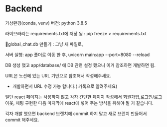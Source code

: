 # Backend

가상환경(conda, venv) 버전: python 3.8.5

라이브러리는 requirements.txt에 저장 됨 : pip freeze > requirements.txt 

global_chat.db 만들기 : 그냥 새 파일로,

서버 실행: app 폴더로 이동 한 후, uvicorn main:app --port=8080 --reload

DB 생성 했고 app/database/ 에 DB 관련 설정 했으니 이거 참조하면 개발하면 됨.

URL은 노션에 있는 URL 기반으로 참조해서 작성해주세요.

- 개발하면서 URL 수정 가능 합니다.( 카톡으로 알려주세요)

일단 react 페이지는 사용하지 않고 각자 간단한 페이지 작성해서 회원가입,로그인/로그아웃, 채팅 구현한 다음 마지막에 react에 넣어 주는 방식을 취해야 될 거 같습니다.

각자 개발 했으면 backend 브랜치에 commit 하지 말고 새로 브랜치 만들어서 commit 해주세요.
